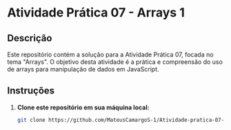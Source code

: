 # Atividade Prática 07 - Arrays 1

## Descrição
Este repositório contém a solução para a Atividade Prática 07, focada no tema "Arrays". O objetivo desta atividade é a prática e compreensão do uso de arrays para manipulação de dados em JavaScript.

## Instruções
1. **Clone este repositório em sua máquina local:**
   ```bash
   git clone https://github.com/MateusCamargoS-1/Atividade-pratica-07---Arrays-1.git
